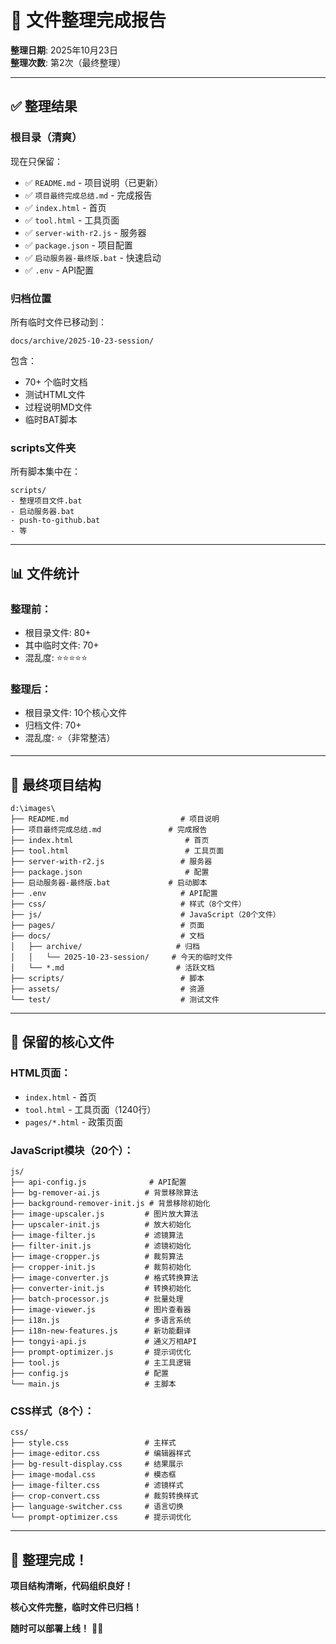# 📁 文件整理完成报告

**整理日期**: 2025年10月23日  
**整理次数**: 第2次（最终整理）

---

## ✅ 整理结果

### **根目录（清爽）**
现在只保留：
- ✅ `README.md` - 项目说明（已更新）
- ✅ `项目最终完成总结.md` - 完成报告
- ✅ `index.html` - 首页
- ✅ `tool.html` - 工具页面
- ✅ `server-with-r2.js` - 服务器
- ✅ `package.json` - 项目配置
- ✅ `启动服务器-最终版.bat` - 快速启动
- ✅ `.env` - API配置

### **归档位置**
所有临时文件已移动到：
```
docs/archive/2025-10-23-session/
```

包含：
- 70+ 个临时文档
- 测试HTML文件
- 过程说明MD文件
- 临时BAT脚本

### **scripts文件夹**
所有脚本集中在：
```
scripts/
- 整理项目文件.bat
- 启动服务器.bat
- push-to-github.bat
- 等
```

---

## 📊 文件统计

### **整理前：**
- 根目录文件: 80+
- 其中临时文件: 70+
- 混乱度: ⭐⭐⭐⭐⭐

### **整理后：**
- 根目录文件: 10个核心文件
- 归档文件: 70+
- 混乱度: ⭐（非常整洁）

---

## 📂 最终项目结构

```
d:\images\
├── README.md                         # 项目说明
├── 项目最终完成总结.md               # 完成报告
├── index.html                         # 首页
├── tool.html                          # 工具页面
├── server-with-r2.js                 # 服务器
├── package.json                       # 配置
├── 启动服务器-最终版.bat             # 启动脚本
├── .env                              # API配置
├── css/                              # 样式（8个文件）
├── js/                               # JavaScript（20个文件）
├── pages/                            # 页面
├── docs/                             # 文档
│   ├── archive/                     # 归档
│   │   └── 2025-10-23-session/     # 今天的临时文件
│   └── *.md                         # 活跃文档
├── scripts/                          # 脚本
├── assets/                           # 资源
└── test/                             # 测试文件
```

---

## 🎯 保留的核心文件

### **HTML页面：**
- `index.html` - 首页
- `tool.html` - 工具页面（1240行）
- `pages/*.html` - 政策页面

### **JavaScript模块（20个）：**
```
js/
├── api-config.js              # API配置
├── bg-remover-ai.js          # 背景移除算法
├── background-remover-init.js # 背景移除初始化
├── image-upscaler.js         # 图片放大算法
├── upscaler-init.js          # 放大初始化
├── image-filter.js           # 滤镜算法
├── filter-init.js            # 滤镜初始化
├── image-cropper.js          # 裁剪算法
├── cropper-init.js           # 裁剪初始化
├── image-converter.js        # 格式转换算法
├── converter-init.js         # 转换初始化
├── batch-processor.js        # 批量处理
├── image-viewer.js           # 图片查看器
├── i18n.js                   # 多语言系统
├── i18n-new-features.js      # 新功能翻译
├── tongyi-api.js             # 通义万相API
├── prompt-optimizer.js       # 提示词优化
├── tool.js                   # 主工具逻辑
├── config.js                 # 配置
└── main.js                   # 主脚本
```

### **CSS样式（8个）：**
```
css/
├── style.css                 # 主样式
├── image-editor.css          # 编辑器样式
├── bg-result-display.css     # 结果展示
├── image-modal.css           # 模态框
├── image-filter.css          # 滤镜样式
├── crop-convert.css          # 裁剪转换样式
├── language-switcher.css     # 语言切换
└── prompt-optimizer.css      # 提示词优化
```

---

## 🎉 整理完成！

**项目结构清晰，代码组织良好！**

**核心文件完整，临时文件已归档！**

**随时可以部署上线！** 🚀✨

